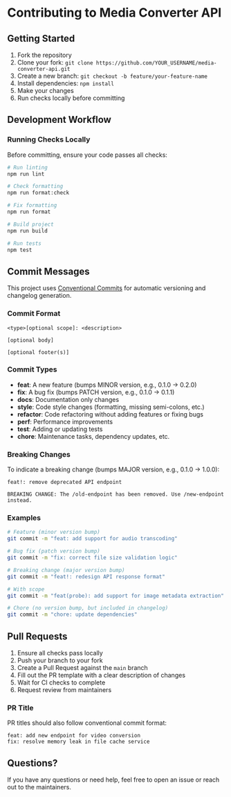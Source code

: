 # Contributing to Media Converter API

## Getting Started

1. Fork the repository
2. Clone your fork: `git clone https://github.com/YOUR_USERNAME/media-converter-api.git`
3. Create a new branch: `git checkout -b feature/your-feature-name`
4. Install dependencies: `npm install`
5. Make your changes
6. Run checks locally before committing

## Development Workflow

### Running Checks Locally

Before committing, ensure your code passes all checks:

```bash
# Run linting
npm run lint

# Check formatting
npm run format:check

# Fix formatting
npm run format

# Build project
npm run build

# Run tests
npm test
```

## Commit Messages

This project uses [Conventional Commits](https://www.conventionalcommits.org/) for automatic versioning and changelog generation.

### Commit Format

```
<type>[optional scope]: <description>

[optional body]

[optional footer(s)]
```

### Commit Types

- **feat**: A new feature (bumps MINOR version, e.g., 0.1.0 → 0.2.0)
- **fix**: A bug fix (bumps PATCH version, e.g., 0.1.0 → 0.1.1)
- **docs**: Documentation only changes
- **style**: Code style changes (formatting, missing semi-colons, etc.)
- **refactor**: Code refactoring without adding features or fixing bugs
- **perf**: Performance improvements
- **test**: Adding or updating tests
- **chore**: Maintenance tasks, dependency updates, etc.

### Breaking Changes

To indicate a breaking change (bumps MAJOR version, e.g., 0.1.0 → 1.0.0):

```
feat!: remove deprecated API endpoint

BREAKING CHANGE: The /old-endpoint has been removed. Use /new-endpoint instead.
```

### Examples

```bash
# Feature (minor version bump)
git commit -m "feat: add support for audio transcoding"

# Bug fix (patch version bump)
git commit -m "fix: correct file size validation logic"

# Breaking change (major version bump)
git commit -m "feat!: redesign API response format"

# With scope
git commit -m "feat(probe): add support for image metadata extraction"

# Chore (no version bump, but included in changelog)
git commit -m "chore: update dependencies"
```

## Pull Requests

1. Ensure all checks pass locally
2. Push your branch to your fork
3. Create a Pull Request against the `main` branch
4. Fill out the PR template with a clear description of changes
5. Wait for CI checks to complete
6. Request review from maintainers

### PR Title

PR titles should also follow conventional commit format:

```
feat: add new endpoint for video conversion
fix: resolve memory leak in file cache service
```

## Questions?

If you have any questions or need help, feel free to open an issue or reach out to the maintainers.
